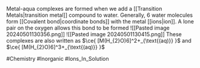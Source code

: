 Metal-aqua complexes are formed when we add a [[Transition Metals|transition metal]] compound to water. Generally, $6$ water molecules form [[Covalent bond|coordinate bonds]] with the metal [[ions|ion]]. A lone pair on the oxygen allows this bond to be formed
![[Pasted image 20240501130356.png]]
![[Pasted image 20240501130415.png]]
These complexes are also written as $\ce{ [M(H_{2}O)6]^2+_{\text{(aq)}} }$ and $\ce{ [M(H_{2}O)6]^3+_{\text{(aq)}} }$

#Chemistry #Inorganic #Ions_In_Solution 